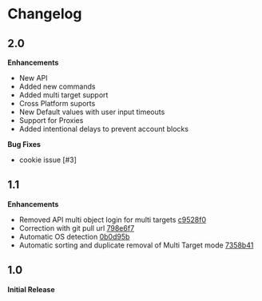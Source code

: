 # Changelog

## 2.0

**Enhancements** 
- New API
- Added new commands
- Added multi target support
- Cross Platform suports
- New Default values with user input timeouts
- Support for Proxies
- Added intentional delays to prevent account blocks


**Bug Fixes**
- cookie issue [#3]

## 1.1

**Enhancements**

- Removed API multi object login for multi targets [c9528f0](https://github.com/t-abraham/instagent/commit/c9528f0891e4aa7e808c953d66360d4130ea5d08)
- Correction with git pull url [798e6f7](https://github.com/t-abraham/instagent/commit/798e6f7b117d1efcff4d617b16db116db318be3d)
- Automatic OS detection [0b0d95b](https://github.com/t-abraham/instagent/commit/0b0d95b294cfe688901074891ba666c77a9ac18d)
- Automatic sorting and duplicate removal of Multi Target mode [7358b41](https://github.com/t-abraham/instagent/commit/7358b41b4b38b6953f85d4358f12b6df89b846a2)

## 1.0

**Initial Release** 
